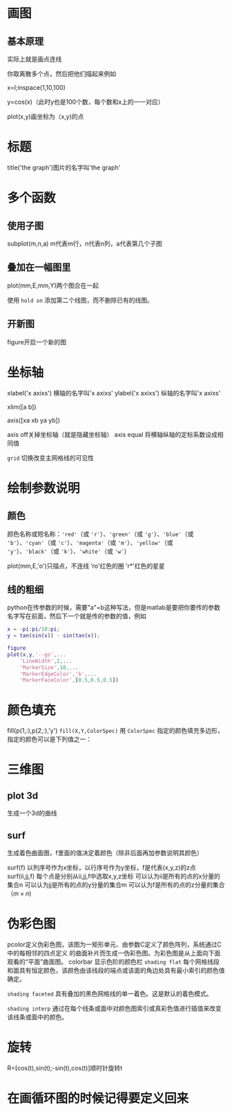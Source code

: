 # 画图
## 基本原理
实际上就是画点连线

你取离散多个点，然后把他们描起来例如

x=l;inspace(1,10,100)

y=cos(x)（此时y也是100个数，每个数和x上的一一对应）

plot(x,y)画坐标为（x,y)的点

# 标题

title('the graph')图片的名字叫'the graph'

# 多个函数

## 使用子图

subplot(m,n,a)
m代表m行，n代表n列，a代表第几个子图

## 叠加在一幅图里

plot(mm,E,mm,Y)两个图合在一起

使用 `hold on` 添加第二个线图，而不删除已有的线图。

## 开新图

figure开启一个新的图

# 坐标轴

xlabel('x axixs') 横轴的名字叫'x axixs'
ylabel('x axixs') 纵轴的名字叫'x axixs'

xlim([a b])

axis([xa xb ya yb])

axis off关掉坐标轴（就是隐藏坐标轴）
axis equal 将横轴纵轴的定标系数设成相同值

`grid` 切换改变主网格线的可见性

# 绘制参数说明

## 颜色

颜色名称或短名称：`'red'`（或 `'r'`）、`'green'`（或 `'g'`）、`'blue'`（或 `'b'`）、`'cyan'`（或 `'c'`）、`'magenta'`（或 `'m'`）、`'yellow'`（或 `'y'`）、`'black'`（或 `'k'`）、`'white'`（或 `'w'`）

plot(mm,E,'o')只描点，不连线
‘ro'红色的圈 'r*'红色的星星

## 线的粗细

python在传参数的时候，需要"a"=b这种写法，但是matlab是要把你要传的参数名字写在前面，然后下一个就是传的参数的值，例如

```matlab
x = -pi:pi/10:pi;
y = tan(sin(x)) - sin(tan(x));

figure
plot(x,y,'--gs',...
    'LineWidth',2,...
    'MarkerSize',10,...
    'MarkerEdgeColor','b',...
    'MarkerFaceColor',[0.5,0.5,0.5])
```

# 颜色填充

   fill(p(1,:),p(2,:),'y')
   `fill(X,Y,ColorSpec)` 用 `ColorSpec` 指定的颜色填充多边形，指定的颜色可以是下列值之一：

# 三维图

## plot 3d

生成一个3d的曲线

## surf

生成着色曲面图，f里面的值决定着颜色（除非后面再加参数说明其颜色）

surf(f)
以列序号作为x坐标，以行序号作为y坐标，f是代表(x,y,z)的z点
surf(ii,jj,f)
每个点是分别从ii,jj,f中选取x,y,z坐标
可以认为ii是所有的点的x分量的集合n
可以认为jj是所有的点的y分量的集合m
可以认为f是所有的点的z分量的集合（$m\times n$)

# 伪彩色图

pcolor定义伪彩色图，该图为一矩形单元、由参数C定义了颜色阵列，系统通过C中的每相邻的四点定义 的曲面补片而生成一伪彩色图。为彩色图是从上面向下面观看的“平面”曲面图。
colorbar 显示色阶的颜色栏
`shading flat` 每个网格线段和面具有恒定颜色，该颜色由该线段的端点或该面的角边处具有最小索引的颜色值确定。

`shading faceted` 具有叠加的黑色网格线的单一着色。这是默认的着色模式。

`shading interp` 通过在每个线条或面中对颜色图索引或真彩色值进行插值来改变该线条或面中的颜色。

# 旋转

R=[cos(t),sin(t);-sin(t),cos(t)]顺时针旋转t

# 在画循环图的时候记得要定义回来